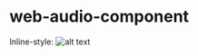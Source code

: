 # web-audio-component

Inline-style: 
![alt text](https://https://mohamedtra.github.io/webaudio-component/ "Demo")
